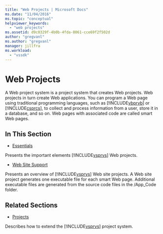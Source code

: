 ```yaml
---
title: "Web Projects | Microsoft Docs"
ms.date: "11/04/2016"
ms.topic: "conceptual"
helpviewer_keywords:
  - "web projects"
ms.assetid: d9c0329f-4b0b-4fda-8061-cce69f2f502d
author: "gregvanl"
ms.author: "gregvanl"
manager: jillfra
ms.workload:
  - "vssdk"
---
```

# Web Projects
A Web project system is a project system that creates Web projects. Web projects in turn create Web applications. You can program a Web page using traditional programming languages, such as [!INCLUDE[vbprvb](../../code-quality/includes/vbprvb_md.md)] or [!INCLUDE[csprcs](../../data-tools/includes/csprcs_md.md)], to collect and process information from a user, store it in a database, and so on. Web pages with associated code are called smart Web pages.

## In This Section
- [Essentials](../../extensibility/internals/web-project-essentials.md)

 Presents the important elements [!INCLUDE[vsprvs](../../code-quality/includes/vsprvs_md.md)] Web projects.

- [Web Site Support](../../extensibility/internals/web-site-support.md)

 Presents an overview of [!INCLUDE[vsprvs](../../code-quality/includes/vsprvs_md.md)] Web site projects. A Web site project generates one executable file for each smart Web page. Additional executable files are generated from the source code files in the /App_Code folder.

## Related Sections
- [Projects](../../extensibility/internals/projects.md)

 Describes how to extend the [!INCLUDE[vsprvs](../../code-quality/includes/vsprvs_md.md)] project system.